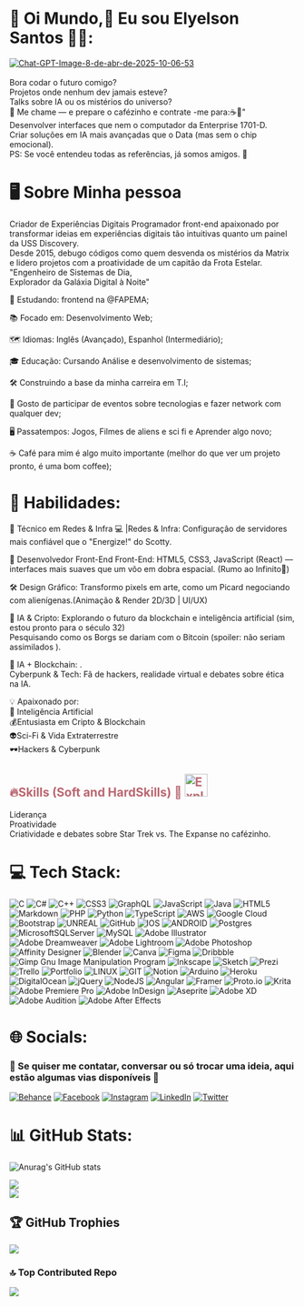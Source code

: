 # 💫 Oi Mundo,👋 Eu sou Elyelson Santos  👨‍💻:

<a href="https://ibb.co/qYBRfBXq"><img src="https://i.ibb.co/Jjnz4n06/Chat-GPT-Image-8-de-abr-de-2025-10-06-53.png" alt="Chat-GPT-Image-8-de-abr-de-2025-10-06-53" border="0"></a><br /><a target='_blank' href='https://pt-br.imgbb.com/'></a><br />
Bora codar o futuro comigo?<br>
Projetos onde nenhum dev jamais esteve? <br>
Talks sobre IA ou os mistérios do universo?<br>
🎯 Me chame — e prepare o cafézinho e contrate -me para:☕🚀"<br>
Desenvolver interfaces que nem o computador da Enterprise 1701-D.<br>
Criar soluções em IA mais avançadas que o Data (mas sem o chip emocional).<br>
PS: Se você entendeu todas as referências, já somos amigos. 🖖<br>

# 🖥️ Sobre Minha pessoa

Criador de Experiências Digitais
Programador front-end apaixonado por transformar ideias em experiências digitais tão intuitivas quanto um painel da USS Discovery.
<br> Desde 2015, debugo códigos como quem desvenda os mistérios da Matrix e lidero projetos com a proatividade de um capitão da Frota Estelar.
<br>"Engenheiro de Sistemas de Dia, <br> 
Explorador da Galáxia Digital à Noite"<br>

📖  Estudando: frontend na @FAPEMA;

📚  Focado em: Desenvolvimento Web;

🗺  Idiomas: Inglês (Avançado), Espanhol (Intermediário);

🎓  Educação: Cursando Análise e desenvolvimento de sistemas;

🛠  Construindo a base da minha carreira em T.I;

🖖  Gosto de participar de eventos sobre tecnologias e fazer network com qualquer dev;

🖥  Passatempos: Jogos, Filmes de aliens e sci fi e Aprender algo novo;

☕  Café para mim é algo muito importante (melhor do que ver um projeto pronto, é uma bom coffee);

#  🔧 Habilidades:<br>

🎯 Técnico em Redes & Infra 💻 |Redes & Infra: Configuração de servidores mais confiável que o "Energize!" do Scotty.<br>

🎨 Desenvolvedor Front-End Front-End: HTML5, CSS3, JavaScript (React) — interfaces mais suaves que um vôo em dobra espacial. (Rumo ao Infinito🚀)<br>

🛠️ Design Gráfico: Transformo pixels em arte, como um Picard negociando com alienígenas.(Animação & Render 2D/3D | UI/UX)<br>

📢 IA & Cripto: Explorando o futuro da blockchain e inteligência artificial (sim, estou pronto para o século 32)<br> Pesquisando como os Borgs se dariam com o Bitcoin (spoiler: não seriam assimilados ).<br>

🌌 IA + Blockchain: .<br> Cyberpunk & Tech: Fã de hackers, realidade virtual e debates sobre ética na IA.<br>

💡 Apaixonado por: <br> 🤖 Inteligência Artificial <br> 💰Entusiasta em Cripto & Blockchain <br>
👽Sci-Fi & Vida Extraterrestre <br> 🕶️Hackers & Cyberpunk <br>

<h2 style="color: #ba6771;">  🔥Skills (Soft and HardSkills) 🚀 <img
src="https://raw.githubusercontent.com/Tarikul-Islam-Anik/Animated-Fluent-Emojis/master/Emojis/Smilies/Exploding%20Head.png"
alt="Exploding Head" width="40" height="40" />   </h2>
Liderança <br> Proatividade <br> Criatividade e debates sobre Star Trek vs. The Expanse no cafézinho.

# 💻 Tech Stack:<br>
![C](https://img.shields.io/badge/c-%2300599C.svg?style=for-the-badge&logo=c&logoColor=white) ![C#](https://img.shields.io/badge/c%23-%23239120.svg?style=for-the-badge&logo=c-sharp&logoColor=white) ![C++](https://img.shields.io/badge/c++-%2300599C.svg?style=for-the-badge&logo=c%2B%2B&logoColor=white) ![CSS3](https://img.shields.io/badge/css3-%231572B6.svg?style=for-the-badge&logo=css3&logoColor=white) ![GraphQL](https://img.shields.io/badge/-GraphQL-E10098?style=for-the-badge&logo=graphql&logoColor=white) ![JavaScript](https://img.shields.io/badge/javascript-%23323330.svg?style=for-the-badge&logo=javascript&logoColor=%23F7DF1E) ![Java](https://img.shields.io/badge/java-%23ED8B00.svg?style=for-the-badge&logo=java&logoColor=white) ![HTML5](https://img.shields.io/badge/html5-%23E34F26.svg?style=for-the-badge&logo=html5&logoColor=white) ![Markdown](https://img.shields.io/badge/markdown-%23000000.svg?style=for-the-badge&logo=markdown&logoColor=white) ![PHP](https://img.shields.io/badge/php-%23777BB4.svg?style=for-the-badge&logo=php&logoColor=white) ![Python](https://img.shields.io/badge/python-3670A0?style=for-the-badge&logo=python&logoColor=ffdd54) ![TypeScript](https://img.shields.io/badge/typescript-%23007ACC.svg?style=for-the-badge&logo=typescript&logoColor=white) ![AWS](https://img.shields.io/badge/AWS-%23FF9900.svg?style=for-the-badge&logo=amazon-aws&logoColor=white) ![Google Cloud](https://img.shields.io/badge/Google%20Cloud-%234285F4.svg?style=for-the-badge&logo=google-cloud&logoColor=white) ![Bootstrap](https://img.shields.io/badge/bootstrap-%23563D7C.svg?style=for-the-badge&logo=bootstrap&logoColor=white) ![UNREAL](https://img.shields.io/badge/unreal-%2320232a.svg?style=for-the-badge&logo=unreal-engine&logoColor=white) ![GitHub](https://img.shields.io/badge/GitHub-%23121011.svg?style=for-the-badge&logo=github&logoColor=white) ![IOS](https://img.shields.io/badge/IOS-%2320232a.svg?style=for-the-badge&logo=apple&logoColor=white) ![ANDROID](https://img.shields.io/badge/android-%2320232a.svg?style=for-the-badge&logo=android&logoColor=%a4c639) ![Postgres](https://img.shields.io/badge/postgres-%23316192.svg?style=for-the-badge&logo=postgresql&logoColor=white) ![MicrosoftSQLServer](https://img.shields.io/badge/Microsoft%20SQL%20Sever-CC2927?style=for-the-badge&logo=microsoft%20sql%20server&logoColor=white) ![MySQL](https://img.shields.io/badge/mysql-%2300f.svg?style=for-the-badge&logo=mysql&logoColor=white) ![Adobe Illustrator](https://img.shields.io/badge/adobeillustrator-%23FF9A00.svg?style=for-the-badge&logo=adobeillustrator&logoColor=white) ![Adobe Dreamweaver](https://img.shields.io/badge/Adobe%20Dreamweaver-FF61F6.svg?style=for-the-badge&logo=Adobe%20Dreamweaver&logoColor=white) ![Adobe Lightroom](https://img.shields.io/badge/Adobe%20Lightroom-31A8FF.svg?style=for-the-badge&logo=Adobe%20Lightroom&logoColor=white) ![Adobe Photoshop](https://img.shields.io/badge/adobephotoshop-%2331A8FF.svg?style=for-the-badge&logo=adobephotoshop&logoColor=white) ![Affinity Designer](https://img.shields.io/badge/affinitydesginer-%231B72BE.svg?style=for-the-badge&logo=affinity-designer&logoColor=white) ![Blender](https://img.shields.io/badge/blender-%23F5792A.svg?style=for-the-badge&logo=blender&logoColor=white) ![Canva](https://img.shields.io/badge/Canva-%2300C4CC.svg?style=for-the-badge&logo=Canva&logoColor=white) 	![Figma](https://img.shields.io/badge/figma-%23F24E1E.svg?style=for-the-badge&logo=figma&logoColor=white) ![Dribbble](https://img.shields.io/badge/Dribbble-EA4C89?style=for-the-badge&logo=dribbble&logoColor=white) ![Gimp Gnu Image Manipulation Program](https://img.shields.io/badge/Gimp-657D8B?style=for-the-badge&logo=gimp&logoColor=FFFFFF) ![Inkscape](https://img.shields.io/badge/Inkscape-e0e0e0?style=for-the-badge&logo=inkscape&logoColor=080A13) ![Sketch](https://img.shields.io/badge/Sketch-FFB387?style=for-the-badge&logo=sketch&logoColor=black) ![Prezi](https://img.shields.io/badge/Prezi-%23000000.svg?style=for-the-badge&logo=Prezi&logoColor=white) ![Trello](https://img.shields.io/badge/Trello-%23026AA7.svg?style=for-the-badge&logo=Trello&logoColor=white) ![Portfolio](https://img.shields.io/badge/Portfolio-%23000000.svg?style=for-the-badge&logo=firefox&logoColor=#FF7139) ![LINUX](https://img.shields.io/badge/Linux-FCC624?style=for-the-badge&logo=linux&logoColor=black) ![GIT](https://img.shields.io/badge/Git-fc6d26?style=for-the-badge&logo=git&logoColor=white) ![Notion](https://img.shields.io/badge/Notion-%23000000.svg?style=for-the-badge&logo=notion&logoColor=white) ![Arduino](https://img.shields.io/badge/-Arduino-00979D?style=for-the-badge&logo=Arduino&logoColor=white) ![Heroku](https://img.shields.io/badge/heroku-%23430098.svg?style=for-the-badge&logo=heroku&logoColor=white) ![DigitalOcean](https://img.shields.io/badge/DigitalOcean-%230167ff.svg?style=for-the-badge&logo=digitalOcean&logoColor=white) ![jQuery](https://img.shields.io/badge/jquery-%230769AD.svg?style=for-the-badge&logo=jquery&logoColor=white) ![NodeJS](https://img.shields.io/badge/node.js-6DA55F?style=for-the-badge&logo=node.js&logoColor=white) ![Angular](https://img.shields.io/badge/angular-%23DD0031.svg?style=for-the-badge&logo=angular&logoColor=white) ![Framer](https://img.shields.io/badge/Framer-black?style=for-the-badge&logo=framer&logoColor=blue) ![Proto.io](https://img.shields.io/badge/Proto.io-161637?style=for-the-badge&logo=proto.io&logoColor=00e5ff) ![Krita](https://img.shields.io/badge/Krita-203759?style=for-the-badge&logo=krita&logoColor=EEF37B) ![Adobe Premiere Pro](https://img.shields.io/badge/Adobe%20Premiere%20Pro-9999FF.svg?style=for-the-badge&logo=Adobe%20Premiere%20Pro&logoColor=white) ![Adobe InDesign](https://img.shields.io/badge/Adobe%20InDesign-49021F?style=for-the-badge&logo=adobeindesign&logoColor=white) ![Aseprite](https://img.shields.io/badge/Aseprite-FFFFFF?style=for-the-badge&logo=Aseprite&logoColor=#7D929E) ![Adobe XD](https://img.shields.io/badge/Adobe%20XD-470137?style=for-the-badge&logo=Adobe%20XD&logoColor=#FF61F6) ![Adobe Audition](https://img.shields.io/badge/Adobe%20Audition-9999FF.svg?style=for-the-badge&logo=Adobe%20Audition&logoColor=white) ![Adobe After Effects](https://img.shields.io/badge/Adobe%20After%20Effects-9999FF.svg?style=for-the-badge&logo=Adobe%20After%20Effects&logoColor=white)



# 🌐 Socials:

<h3> 📩 Se quiser me contatar, conversar ou só trocar uma ideia, aqui estão algumas vias disponíveis 📡&nbsp; </h3>

[![Behance](https://img.shields.io/badge/Behance-1769ff?logo=behance&logoColor=white)](https://behance.net/https://www.behance.net/elyshow) [![Facebook](https://img.shields.io/badge/Facebook-%231877F2.svg?logo=Facebook&logoColor=white)](https://facebook.com/1carabakana) [![Instagram](https://img.shields.io/badge/Instagram-%23E4405F.svg?logo=Instagram&logoColor=white)](https://instagram.com/wumboraleyshow) [![LinkedIn](https://img.shields.io/badge/LinkedIn-%230077B5.svg?logo=linkedin&logoColor=white)](https://linkedin.com/in/elyshow) [![Twitter](https://img.shields.io/badge/Twitter-%231DA1F2.svg?logo=Twitter&logoColor=white)](https://twitter.com/ElyshowOfficial)

# 📊 GitHub Stats:
![Anurag's GitHub stats](https://github-readme-stats.vercel.app/api?username=Elyelsons&show_icons=true&theme=transparent)

![](https://github-readme-streak-stats.herokuapp.com/?user=Elyelsons&theme=radical&hide_border=false)<br/>
![](https://github-readme-stats.vercel.app/api/top-langs/?username=Elyelsons&theme=radical&hide_border=false&include_all_commits=true&count_private=true&layout=compact)

## 🏆 GitHub Trophies
![](https://github-profile-trophy.vercel.app/?username=Elyelsons&theme=radical&no-frame=false&no-bg=false&margin-w=4)

### 🔝 Top Contributed Repo
![](https://github-contributor-stats.vercel.app/api?username=Elyelsons&limit=5&theme=dark&combine_all_yearly_contributions=true)


<!-- PFeito com <3 por Elyelson -->


